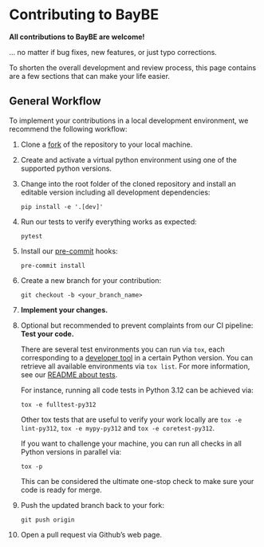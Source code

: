 # Contributing to BayBE

**All contributions to BayBE are welcome!**

… no matter if bug fixes, new features, or just typo corrections.

To shorten the overall development and review process, this page contains are a
few sections that can make your life easier.

## General Workflow

To implement your contributions in a local development environment,
we recommend the following workflow:

1. Clone a [fork](https://github.com/emdgroup/BayBE/fork) of the repository to
   your local machine.
2. Create and activate a virtual python environment using one of the supported
   python versions.
3. Change into the root folder of the cloned repository and install an editable version
   including all development dependencies:
   ```console
   pip install -e '.[dev]'
   ```
4. Run our tests to verify everything works as expected:
   ```console
   pytest
   ```
5. Install our [pre-commit](https://pre-commit.com/) hooks:
   ```console
   pre-commit install
   ```
6. Create a new branch for your contribution:
   ```console
   git checkout -b <your_branch_name>
   ```
7. **Implement your changes.**
8. Optional but recommended to prevent complaints from our CI pipeline:
   **Test your code.**

   There are several test environments you can run via `tox`, each corresponding to a
   [developer tool]() in a certain Python version.
   You can retrieve all available environments via `tox list`.
   For more information, see our [README about tests](https://github.com/emdgroup/baybe/blob/main/tests/README.md).

   For instance, running all code tests in Python 3.12 can be achieved via:
   ```console
   tox -e fulltest-py312
   ```

   Other tox tests that are useful to verify your work locally are `tox -e lint-py312`,
   `tox -e mypy-py312` and `tox -e coretest-py312`.

   If you want to challenge your machine, you can run all checks in all Python versions
   in parallel via:
   ```console
   tox -p
   ```

   This can be considered the ultimate one-stop check to make sure your code is ready
   for merge.
9. Push the updated branch back to your fork:
   ```console
   git push origin
   ```
10. Open a pull request via Github’s web page.